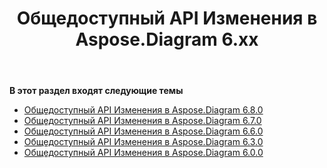 ﻿---
title: Общедоступный API Изменения в Aspose.Diagram 6.xx
type: docs
weight: 30
url: /ru/java/public-api-changes-in-aspose-diagram-6-x-x/
---
**В этот раздел входят следующие темы**
- [Общедоступный API Изменения в Aspose.Diagram 6.8.0](/diagram/ru/java/public-api-changes-in-aspose-diagram-6-8-0/)
- [Общедоступный API Изменения в Aspose.Diagram 6.7.0](/diagram/ru/java/public-api-changes-in-aspose-diagram-6-7-0/)
- [Общедоступный API Изменения в Aspose.Diagram 6.6.0](/diagram/ru/java/public-api-changes-in-aspose-diagram-6-6-0/)
- [Общедоступный API Изменения в Aspose.Diagram 6.3.0](/diagram/ru/java/public-api-changes-in-aspose-diagram-6-3-0/)
- [Общедоступный API Изменения в Aspose.Diagram 6.0.0](/diagram/ru/java/public-api-changes-in-aspose-diagram-6-0-0/)

